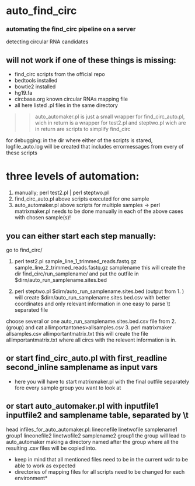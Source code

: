 # auto_find_circ
### automating the find_circ pipeline on a server
detecting circular RNA candidates


## will not work if one of these things is missing:
- find_circ scripts from the official repo
- bedtools installed
- bowtie2 installed
- hg19.fa
- circbase.org known circular RNAs mapping file
- all here listed .pl files in the same directory


>> auto_automaker.pl is just a small wrapper for find_circ_auto.pl, wich in return is a wrapper for test2.pl and steptwo.pl wich are in return are scripts to simplify find_circ



 for debugging: in the dir where either of the scripts is stared, logfile_auto.log will be created that includes errormessages from every of these scripts

# three levels of automation:
  1. manually; perl test2.pl | perl steptwo.pl
  2. find_circ_auto.pl above scripts executed for one sample
  3. auto_automaker.pl above scripts for multiple samples
    -> perl matrixmaker.pl needs to be done manually in each of the above cases with chosen sample(s)!




## you can either start each step manually:
go to find_circ/

1. perl test2.pl sample_line_1_trimmed_reads.fastq.gz sample_line_2_trimmed_reads.fastq.gz samplename
   this will create the dir find_circ/run_samplename/ and put the outfile in $dirn/auto_run_samplename.sites.bed


2. perl steptwo.pl $dirn/auto_run_samplename.sites.bed (output from 1. )
  will create $dirn/auto_run_samplename.sites.bed.csv with better coordinates and only relevant information in one easy to parse \t separated file




 choose several or one auto_run_samplename.sites.bed.csv file from 2. (group) and cat allimportantones>allsamples.csv
3. perl matrixmaker allsamples.csv allimportantmatrix.txt
  this will create the file allimportantmatrix.txt where all circs with the relevent information is in.



## or start find_circ_auto.pl with first_readline second_inline samplename as input vars
  - here you will have to start matrixmaker.pl with the final outfile separately fore every sample group you want to look at




## or start auto_automaker.pl with inputfile1 inputfile2 and samplename table, separated by \t
head infiles_for_auto_automaker.pl:
lineonefile linetwofile samplename1 group1
lineonefile2  linetwofile2  samplename2 group1
the group will lead to auto_automaker making a directory named after the group where all the resulting .csv files will be copied into.


- keep in mind that all mentioned files need to be in the current wdir to be able to work as expected
- directories of mapping files for all scripts need to be changed for each environment*
